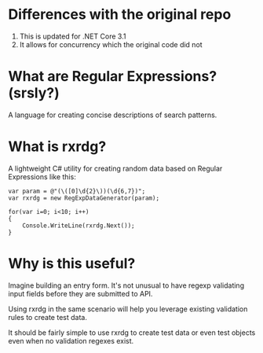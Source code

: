 # Differences with the original repo
1. This is updated for .NET Core 3.1
2. It allows for concurrency which the original code did not

# What are Regular Expressions? (srsly?)
A language for creating concise descriptions of search patterns.

# What is rxrdg?
A lightweight C# utility for creating random data based on Regular Expressions like this:

	var param = @"(\([0]\d{2}\))(\d{6,7})";
	var rxrdg = new RegExpDataGenerator(param);

	for(var i=0; i<10; i++)
	{
   		Console.WriteLine(rxrdg.Next());
	}

# Why is this useful?
Imagine building an entry form. It's not unusual to have regexp validating input fields before they are submitted to API.

Using rxrdg in the same scenario will help you leverage existing validation rules to create test data.

It should be fairly simple to use rxrdg to create test data or even test objects even when no validation regexes exist.
